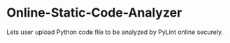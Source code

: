 # Online-Static-Code-Analyzer
Lets user upload Python code file to be analyzed by PyLint online securely.
